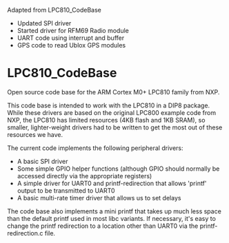 Adapted from LPC810_CodeBase

* Updated SPI driver
* Started driver for RFM69 Radio module
* UART code using interrupt and buffer
* GPS code to read Ublox GPS modules

LPC810_CodeBase
===============

Open source code base for the ARM Cortex M0+ LPC810 family from NXP.

This code base is intended to work with the LPC810 in a DIP8 package.  While these drivers are based on the original LPC800 example code from NXP, the LPC810 has limited resources (4KB flash and 1KB SRAM), so smaller, lighter-weight drivers had to be written to get the most out of these resources we have.

The current code implements the following peripheral drivers:

- A basic SPI driver
- Some simple GPIO helper functions (although GPIO should normally be accessed directly via the appropriate registers)
- A simple driver for UART0 and printf-redirection that allows 'printf' output to be transmitted to UART0
- A basic multi-rate timer driver that allows us to set delays

The code base also implements a mini printf that takes up much less space than the default printf used in most libc variants.  If necessary, it's easy to change the printf redirection to a location other than UART0 via the printf-redirection.c file.
